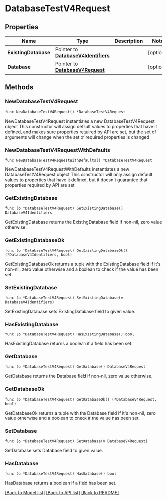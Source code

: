 # DatabaseTestV4Request

## Properties

Name | Type | Description | Notes
------------ | ------------- | ------------- | -------------
**ExistingDatabase** | Pointer to [**DatabaseV4Identifiers**](DatabaseV4Identifiers.md) |  | [optional] 
**Database** | Pointer to [**DatabaseV4Request**](DatabaseV4Request.md) |  | [optional] 

## Methods

### NewDatabaseTestV4Request

`func NewDatabaseTestV4Request() *DatabaseTestV4Request`

NewDatabaseTestV4Request instantiates a new DatabaseTestV4Request object
This constructor will assign default values to properties that have it defined,
and makes sure properties required by API are set, but the set of arguments
will change when the set of required properties is changed

### NewDatabaseTestV4RequestWithDefaults

`func NewDatabaseTestV4RequestWithDefaults() *DatabaseTestV4Request`

NewDatabaseTestV4RequestWithDefaults instantiates a new DatabaseTestV4Request object
This constructor will only assign default values to properties that have it defined,
but it doesn't guarantee that properties required by API are set

### GetExistingDatabase

`func (o *DatabaseTestV4Request) GetExistingDatabase() DatabaseV4Identifiers`

GetExistingDatabase returns the ExistingDatabase field if non-nil, zero value otherwise.

### GetExistingDatabaseOk

`func (o *DatabaseTestV4Request) GetExistingDatabaseOk() (*DatabaseV4Identifiers, bool)`

GetExistingDatabaseOk returns a tuple with the ExistingDatabase field if it's non-nil, zero value otherwise
and a boolean to check if the value has been set.

### SetExistingDatabase

`func (o *DatabaseTestV4Request) SetExistingDatabase(v DatabaseV4Identifiers)`

SetExistingDatabase sets ExistingDatabase field to given value.

### HasExistingDatabase

`func (o *DatabaseTestV4Request) HasExistingDatabase() bool`

HasExistingDatabase returns a boolean if a field has been set.

### GetDatabase

`func (o *DatabaseTestV4Request) GetDatabase() DatabaseV4Request`

GetDatabase returns the Database field if non-nil, zero value otherwise.

### GetDatabaseOk

`func (o *DatabaseTestV4Request) GetDatabaseOk() (*DatabaseV4Request, bool)`

GetDatabaseOk returns a tuple with the Database field if it's non-nil, zero value otherwise
and a boolean to check if the value has been set.

### SetDatabase

`func (o *DatabaseTestV4Request) SetDatabase(v DatabaseV4Request)`

SetDatabase sets Database field to given value.

### HasDatabase

`func (o *DatabaseTestV4Request) HasDatabase() bool`

HasDatabase returns a boolean if a field has been set.


[[Back to Model list]](../README.md#documentation-for-models) [[Back to API list]](../README.md#documentation-for-api-endpoints) [[Back to README]](../README.md)



